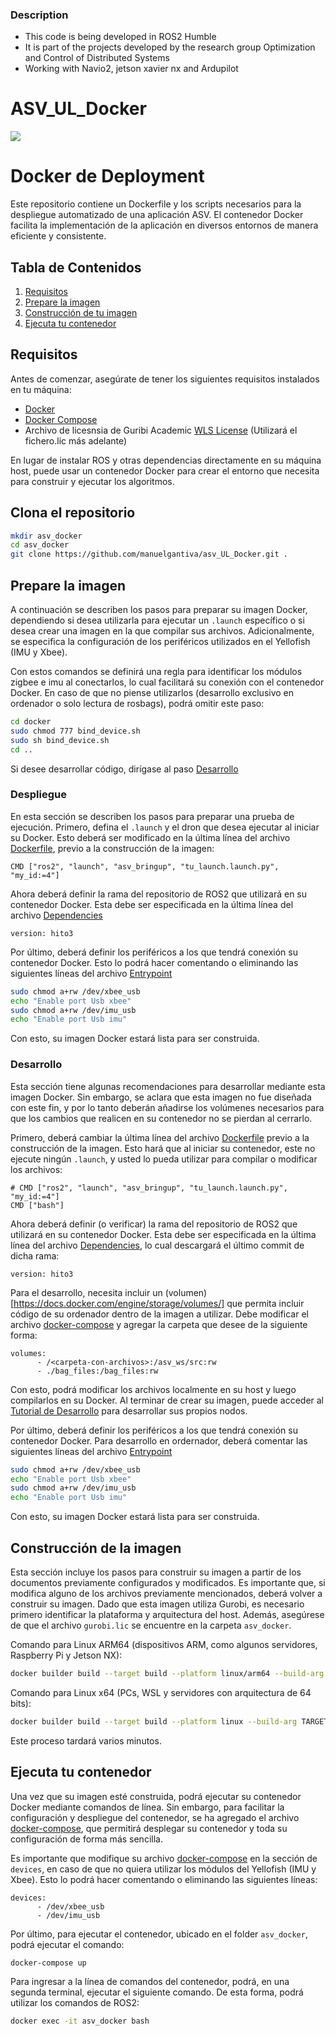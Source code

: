 ### Description

- This code is being developed in ROS2 Humble
- It is part of the projects developed by the research group Optimization and Control of Distributed Systems
- Working with Navio2, jetson xavier nx and Ardupilot

# ASV_UL_Docker

![](https://www.uloyola.es/templates/v6/images/isologo_loyola_principal.svg)

# Docker de Deployment

Este repositorio contiene un Dockerfile y los scripts necesarios para la despliegue automatizado de una aplicación ASV. El contenedor Docker facilita la implementación de la aplicación en diversos entornos de manera eficiente y consistente.

## Tabla de Contenidos

1. [Requisitos](#requisitos)
2. [Prepare la imagen](#prepare-la-imagen)
3. [Construcción de tu imagen](#construcción-de-la-imagen)
4. [Ejecuta tu contenedor](#ejecuta-tu-contenedor)

## Requisitos

Antes de comenzar, asegúrate de tener los siguientes requisitos instalados en tu máquina:

- [Docker](https://www.docker.com/get-started)
- [Docker Compose](https://docs.docker.com/compose/install/)
- Archivo de licesnsia de Guribi Academic [WLS License] (Utilizará el fichero.lic más adelante)

En lugar de instalar ROS y otras dependencias directamente en su máquina host, puede usar un contenedor Docker para crear el entorno que necesita para construir y ejecutar los algoritmos.

## Clona el repositorio

```bash
mkdir asv_docker
cd asv_docker
git clone https://github.com/manuelgantiva/asv_UL_Docker.git .
```
## Prepare la imagen

A continuación se describen los pasos para preparar su imagen Docker, dependiendo si desea utilizarla para ejecutar un `.launch` específico o si desea crear una imagen en la que compilar sus archivos. Adicionalmente, se especifica la configuración de los periféricos utilizados en el Yellofish (IMU y Xbee).

Con estos comandos se definirá una regla para identificar los módulos zigbee e imu al conectarlos, lo cual facilitará su conexión con el contenedor Docker. En caso de que no piense utilizarlos (desarrollo exclusivo en ordenador o solo lectura de rosbags), podrá omitir este paso:

```bash
cd docker
sudo chmod 777 bind_device.sh
sudo sh bind_device.sh
cd ..
```

Si desee desarrollar código, dirígase al paso [Desarrollo](#desarrollo)

### Despliegue

En esta sección se describen los pasos para preparar una prueba de ejecución. Primero, defina el `.launch` y el dron que desea ejecutar al iniciar su Docker. Esto deberá ser modificado en la última línea del archivo [Dockerfile](docker/Dockerfile), previo a la construcción de la imagen:

```docker
CMD ["ros2", "launch", "asv_bringup", "tu_launch.launch.py", "my_id:=4"]
```

Ahora deberá definir la rama del repositorio de ROS2 que utilizará en su contenedor Docker. Esta debe ser especificada en la última línea del archivo [Dependencies](dependencies.REPOS)

```docker
version: hito3
```

Por último, deberá definir los periféricos a los que tendrá conexión su contenedor Docker. Esto lo podrá hacer comentando o eliminando las siguientes líneas del archivo [Entrypoint](docker/entrypoint.sh)

```sh
sudo chmod a+rw /dev/xbee_usb
echo "Enable port Usb xbee"
sudo chmod a+rw /dev/imu_usb
echo "Enable port Usb imu"
```

Con esto, su imagen Docker estará lista para ser construida.

### Desarrollo

Esta sección tiene algunas recomendaciones para desarrollar mediante esta imagen Docker. Sin embargo, se aclara que esta imagen no fue diseñada con este fin, y por lo tanto deberán añadirse los volúmenes necesarios para que los cambios que realicen en su contenedor no se pierdan al cerrarlo.

Primero, deberá cambiar la última línea del archivo [Dockerfile](docker/Dockerfile) previo a la construcción de la imagen. Esto hará que al iniciar su contenedor, este no ejecute ningún `.launch`, y usted lo pueda utilizar para compilar o modificar los archivos:

```docker
# CMD ["ros2", "launch", "asv_bringup", "tu_launch.launch.py", "my_id:=4"]
CMD ["bash"]
```
Ahora deberá definir (o verificar) la rama del repositorio de ROS2 que utilizará en su contenedor Docker. Esta debe ser especificada en la última línea del archivo [Dependencies](dependencies.REPOS), lo cual descargará el último commit de dicha rama:

```docker
version: hito3
```

Para el desarrollo, necesita incluir un (volumen)[https://docs.docker.com/engine/storage/volumes/] que permita incluir código de su ordenador dentro de la imagen a utilizar. Debe modificar el archivo [docker-compose](docker-compose.yaml) y agregar la carpeta que desee de la siguiente forma:

```docker-compose
volumes:
      - /<carpeta-con-archivos>:/asv_ws/src:rw
      - ./bag_files:/bag_files:rw
```

[//]: # (Sin embargo, si usted desea actualizar la rama, deberá actualizar el repositorio y reconstruir la imagen, o crear un volumen enlazado a la carpeta `src`, lo cual le permitirá modificar los archivos sin perderlos al cerrar el contenedor.)

Con esto, podrá modificar los archivos localmente en su host y luego compilarlos en su Docker. Al terminar de crear su imagen, puede acceder al [Tutorial de Desarrollo](dev-quick-start.md) para desarrollar sus propios nodos. 

Por último, deberá definir los periféricos a los que tendrá conexión su contenedor Docker. Para desarrollo en ordernador, deberá comentar las siguientes líneas del archivo [Entrypoint](docker/entrypoint.sh)

```sh
sudo chmod a+rw /dev/xbee_usb
echo "Enable port Usb xbee"
sudo chmod a+rw /dev/imu_usb
echo "Enable port Usb imu"
```

Con esto, su imagen Docker estará lista para ser construida.

## Construcción de la imagen

Esta sección incluye los pasos para construir su imagen a partir de los documentos previamente configurados y modificados. Es importante que, si modifica alguno de los archivos previamente mencionados, deberá volver a construir su imagen. Dado que esta imagen utiliza Gurobi, es necesario primero identificar la plataforma y arquitectura del host. Además, asegúrese de que el archivo `gurobi.lic` se encuentre en la carpeta `asv_docker`.

Comando para Linux ARM64 (dispositivos ARM, como algunos servidores, Raspberry Pi y Jetson NX):

```bash
docker builder build --target build --platform linux/arm64 --build-arg TARGETPLATFORM=linux/arm64 --build-arg TARGETARCH=arm64 -f docker/Dockerfile -t my/ros:app .
```
Comando para Linux x64 (PCs, WSL y servidores con arquitectura de 64 bits):

```bash
docker builder build --target build --platform linux --build-arg TARGETPLATFORM=linux --build-arg TARGETARCH=x64 -f docker/Dockerfile -t my/ros:app .
```

Este proceso tardará varios minutos.

## Ejecuta tu contenedor

Una vez que su imagen esté construida, podrá ejecutar su contenedor Docker mediante comandos de línea. Sin embargo, para facilitar la configuración y despliegue del contenedor, se ha agregado el archivo [docker-compose](docker-compose.yaml), que permitirá desplegar su contenedor y toda su configuración de forma más sencilla.

Es importante que modifique su archivo [docker-compose](docker-compose.yaml) en la sección de `devices`, en caso de que no quiera utilizar los módulos del Yellofish (IMU y Xbee). Esto lo podrá hacer comentando o eliminando las siguientes líneas:

```docker-compose
devices:
      - /dev/xbee_usb
      - /dev/imu_usb
```

Por último, para ejecutar el contenedor, ubicado en el folder `asv_docker`, podrá ejecutar el comando:

```bash
docker-compose up
```

Para ingresar a la línea de comandos del contenedor, podrá, en una segunda terminal, ejecutar el siguiente comando. De esta forma, podrá utilizar los comandos de ROS2:

```bash
docker exec -it asv_docker bash
```

[//]: # (These are reference links used in the body of this note and get stripped out when the markdown processor does its job. There is no need to format nicely because it shouldn't be seen. Thanks SO - http://stackoverflow.com/questions/4823468/store-comments-in-markdown-syntax)
    
   [WLS License]: <https://www.gurobi.com/features/academic-wls-license/>
   
